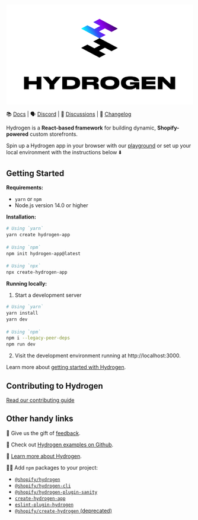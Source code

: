![Hydrogen logo](/docs/images/HydrogenLogo.png)

📚 [Docs](https://shopify.dev/custom-storefronts/hydrogen)  | 🗣 [Discord](https://discord.gg/Hefq6w5c5d)  |  💬 [Discussions](https://github.com/Shopify/hydrogen/discussions)  |  📝 [Changelog](./packages/hydrogen/CHANGELOG.md)

Hydrogen is a **React-based framework** for building dynamic, **Shopify-powered** custom storefronts.

Spin up a Hydrogen app in your browser with our [playground](https://hydrogen.new/) or set up your local environment with the instructions below ⬇️

## Getting Started

**Requirements:**

- `yarn` or `npm`
- Node.js version 14.0 or higher

**Installation:**

```bash
# Using `yarn`
yarn create hydrogen-app

# Using `npm`
npm init hydrogen-app@latest

# Using `npx`
npx create-hydrogen-app
```

**Running locally:**

1. Start a development server

```bash
# Using `yarn`
yarn install
yarn dev

# Using `npm`
npm i --legacy-peer-deps
npm run dev
```

2. Visit the development environment running at http://localhost:3000.

Learn more about [getting started with Hydrogen](https://shopify.dev/custom-storefronts/hydrogen/getting-started).

## Contributing to Hydrogen

[Read our contributing guide](./docs/contributing.md)

## Other handy links

🎁 Give us the gift of [feedback](https://www.surveymonkey.com/r/HydrogenFeedback).

📍 Check out [Hydrogen examples on Github](https://github.com/Shopify/hydrogen-examples).

🤩 [Learn more about Hydrogen](https://shopify.dev/hydrogen).

👷‍♀️ Add `npm` packages to your project:

- [`@shopify/hydrogen`](https://www.npmjs.com/package/@shopify/hydrogen)
- [`@shopify/hydrogen-cli`](https://www.npmjs.com/package/@shopify/hydrogen-cli)
- [`@shopify/hydrogen-plugin-sanity`](https://www.npmjs.com/package/@shopify/hydrogen-plugin-sanity)
- [`create-hydrogen-app`](https://www.npmjs.com/package/create-hydrogen-app)
- [`eslint-plugin-hydrogen`](https://www.npmjs.com/package/eslint-plugin-hydrogen)
- [`@shopify/create-hydrogen` (deprecated)](https://www.npmjs.com/package/@shopify/create-hydrogen)
